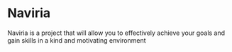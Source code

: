 # Naviria
 Naviria is a project that will allow you to effectively achieve your goals and gain skills in a kind and motivating environment
